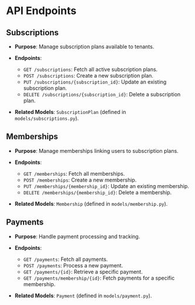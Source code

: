 # API Endpoints

## Subscriptions

- **Purpose**: Manage subscription plans available to tenants.
- **Endpoints**:

  - `GET /subscriptions`: Fetch all active subscription plans.
  - `POST /subscriptions`: Create a new subscription plan.
  - `PUT /subscriptions/{subscription_id}`: Update an existing subscription plan.
  - `DELETE /subscriptions/{subscription_id}`: Delete a subscription plan.

- **Related Models**: `SubscriptionPlan` (defined in `models/subscriptions.py`).

## Memberships

- **Purpose**: Manage memberships linking users to subscription plans.
- **Endpoints**:

  - `GET /memberships`: Fetch all memberships.
  - `POST /memberships`: Create a new membership.
  - `PUT /memberships/{membership_id}`: Update an existing membership.
  - `DELETE /memberships/{membership_id}`: Delete a membership.

- **Related Models**: `Membership` (defined in `models/membership.py`).

## Payments

- **Purpose**: Handle payment processing and tracking.
- **Endpoints**:

  - `GET /payments`: Fetch all payments.
  - `POST /payments`: Process a new payment.
  - `GET /payments/{id}`: Retrieve a specific payment.
  - `GET /payments/membership/{id}`: Fetch payments for a specific membership.

- **Related Models**: `Payment` (defined in `models/payment.py`).
